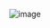 ![image](https://user-images.githubusercontent.com/60442877/206933918-6951375d-c7eb-422c-bcb2-de7018ec4bbe.png)

